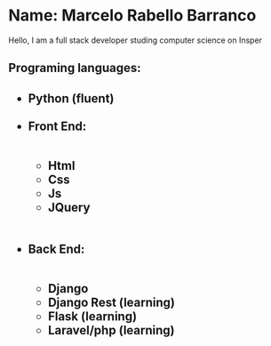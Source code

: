# Name: Marcelo Rabello Barranco

<p>Hello, I am a full stack developer studing computer science on Insper</p>

<h2> Programing languages: <h2>
<ul>
<li> Python (fluent) </li><br>
<li> Front End: </li>
<ul><br>
<li> Html </li>
<li> Css </li>
<li> Js </li>
<li> JQuery </li>
</ul><br><br>
<li> Back End: </li>
<ul><br>
<li> Django </li>
<li> Django Rest (learning) </li>
<li> Flask (learning) </li>
<li> Laravel/php (learning) </li>
</ul>
</ul>
